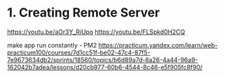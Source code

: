 # 1. Creating Remote Server

https://youtu.be/aOr3Y_RiUpo
https://youtu.be/FLSpkd0H2CQ



make app run constantly - PM2
https://practicum.yandex.com/learn/web-practicum100/courses/7d1cc51f-be02-47c4-87f5-7e9673634db2/sprints/18560/topics/b6d89a7d-8a26-4a44-96a9-162042b7adea/lessons/d20cb977-60b6-4544-8c46-e5f905fc8f90/


